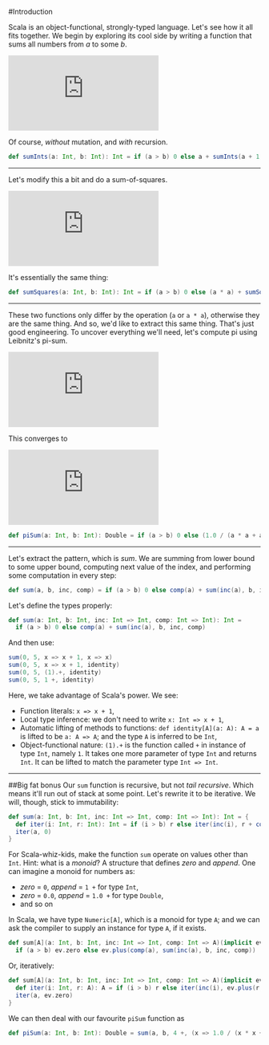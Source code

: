 #Introduction

Scala is an object-functional, strongly-typed language. Let's see how it all fits together. We begin by exploring its cool side by writing a function that sums all numbers from _a_ to some _b_.

![Sum(a, b)(i)](http://latex.codecogs.com/gif.latex?%5Csum_%7Bi%3Da%7D%5Eb%20i)

Of course, _without_ mutation, and _with_ recursion.


```scala
def sumInts(a: Int, b: Int): Int = if (a > b) 0 else a + sumInts(a + 1, b)
```

---

Let's modify this a bit and do a sum-of-squares.

![Sum(a, b)(i ^ 2)](http://latex.codecogs.com/gif.latex?%5Csum_%7Bi%3Da%7D%5Eb%20i%5E2)

It's essentially the same thing:

```scala
def sumSquares(a: Int, b: Int): Int = if (a > b) 0 else (a * a) + sumSquares(a + 1, b)
```

---

These two functions only differ by the operation (``a`` or ``a * a``), otherwise they are the same thing. And so, we'd like to extract this same thing. That's just good engineering. To uncover everything we'll need, let's compute pi using Leibnitz's pi-sum.

![Sum(a by 4, b)(1/(i*(i+2))](http://latex.codecogs.com/gif.latex?%5Csum_%7Bi%3Da%5C%20by%5C%204%7D%7D%5Eb%20%5Cfrac%7B1%7D%7Bi%5E2%2B2i%7D)

This converges to

![pi / 8](http://latex.codecogs.com/gif.latex?%5Cfrac%7B%5Cpi%7D%7B8%7D)

```scala
def piSum(a: Int, b: Int): Double = if (a > b) 0 else (1.0 / (a * a + a * 2)) + piSum(a + 4, b)
```

---

Let's extract the pattern, which is _sum_. We are summing from lower bound to some upper bound, computing next value of the index, and performing some computation in every step:

```scala
def sum(a, b, inc, comp) = if (a > b) 0 else comp(a) + sum(inc(a), b, inc, comp)
```

Let's define the types properly:

```scala
def sum(a: Int, b: Int, inc: Int => Int, comp: Int => Int): Int =
  if (a > b) 0 else comp(a) + sum(inc(a), b, inc, comp)
```

And then use:

```scala
sum(0, 5, x => x + 1, x => x)
sum(0, 5, x => x + 1, identity)
sum(0, 5, (1).+, identity)
sum(0, 5, 1 +, identity)
```

Here, we take advantage of Scala's power. We see:

* Function literals: ``x => x + 1``,
* Local type inference: we don't need to write ``x: Int => x + 1``,
* Automatic lifting of methods to functions: ``def identity[A](a: A): A = a`` is lifted to be ``a: A => A``; and the type ``A`` is inferred to be ``Int``,
* Object-functional nature: ``(1).+`` is the function called ``+`` in instance of type ``Int``, namely ``1``. It takes one more parameter of type ``Int`` and returns ``Int``. It can be lifted to match the parameter type ``Int => Int``.

---

##Big fat bonus
Our ``sum`` function is recursive, but not _tail recursive_. Which means it'll run out of stack at some point. Let's rewrite it to be iterative. We will, though, stick to immutability:

```scala
def sum(a: Int, b: Int, inc: Int => Int, comp: Int => Int): Int = {
  def iter(i: Int, r: Int): Int = if (i > b) r else iter(inc(i), r + comp(i))
  iter(a, 0)
}
```

For Scala-whiz-kids, make the function ``sum`` operate on values other than ``Int``. Hint: what is a _monoid_? A structure that defines _zero_ and _append_. One can imagine a monoid for numbers as:

* _zero_ = ``0``, _append_ = ``1 +`` for type ``Int``,
* _zero_ = ``0.0``, _append_ = ``1.0 +`` for type ``Double``,
* and so on

In Scala, we have type ``Numeric[A]``, which is a monoid for type ``A``; and we can ask the compiler to supply an instance for  type ``A``, if it exists.

```scala
def sum[A](a: Int, b: Int, inc: Int => Int, comp: Int => A)(implicit ev: Numeric[A]): A = 
  if (a > b) ev.zero else ev.plus(comp(a), sum(inc(a), b, inc, comp))
```

Or, iteratively:

```scala
def sum[A](a: Int, b: Int, inc: Int => Int, comp: Int => A)(implicit ev: Numeric[A]): A = {
  def iter(i: Int, r: A): A = if (i > b) r else iter(inc(i), ev.plus(r, comp(i)))
  iter(a, ev.zero)
}
```

We can then deal with our favourite ``piSum`` function as

```scala
def piSum(a: Int, b: Int): Double = sum(a, b, 4 +, (x => 1.0 / (x * x + x * 2))) * 8.0
```
